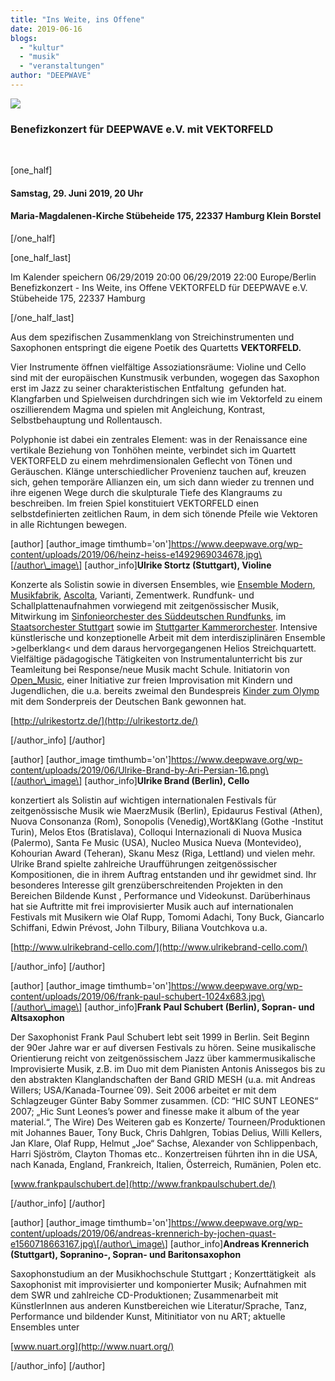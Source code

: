 ```yaml
---
title: "Ins Weite, ins Offene"
date: 2019-06-16
blogs: 
  - "kultur"
  - "musik"
  - "veranstaltungen"
author: "DEEPWAVE"
---
```


[![](https://www.deepwave.org/wp-content/uploads/2019/06/VEKTORFELD_DINA_1_klein.png)](https://www.deepwave.org/ins-weite-ins-offene/vektorfeld_dina_1_klein/)

### Benefizkonzert für DEEPWAVE e.V. mit VEKTORFELD

 

\[one\_half\]

#### Samstag, 29. Juni 2019, 20 Uhr

#### Maria-Magdalenen-Kirche Stübeheide 175, 22337 Hamburg Klein Borstel

\[/one\_half\]

\[one\_half\_last\]

Im Kalender speichern 06/29/2019 20:00 06/29/2019 22:00 Europe/Berlin Benefizkonzert - Ins Weite, ins Offene VEKTORFELD für DEEPWAVE e.V. Stübeheide 175, 22337 Hamburg

\[/one\_half\_last\]

Aus dem spezifischen Zusammenklang von Streichinstrumenten und  Saxophonen entspringt die eigene Poetik des Quartetts **VEKTORFELD.**

Vier Instrumente öffnen vielfältige Assoziationsräume: Violine und Cello sind mit der europäischen Kunstmusik verbunden, wogegen das Saxophon erst im Jazz zu seiner charakteristischen Entfaltung  gefunden hat. Klangfarben und Spielweisen durchdringen sich wie im Vektorfeld zu einem oszillierendem Magma und spielen mit Angleichung, Kontrast, Selbstbehauptung und Rollentausch.

Polyphonie ist dabei ein zentrales Element: was in der Renaissance eine vertikale Beziehung von Tonhöhen meinte, verbindet sich im Quartett VEKTORFELD zu einem mehrdimensionalen Geflecht von Tönen und Geräuschen. Klänge unterschiedlicher Provenienz tauchen auf, kreuzen sich, gehen temporäre Allianzen ein, um sich dann wieder zu trennen und ihre eigenen Wege durch die skulpturale Tiefe des Klangraums zu beschreiben. Im freien Spiel konstituiert VEKTORFELD einen selbstdefinierten zeitlichen Raum, in dem sich tönende Pfeile wie Vektoren in alle Richtungen bewegen.

\[author\] \[author\_image timthumb='on'\]https://www.deepwave.org/wp-content/uploads/2019/06/heinz-heiss-e1492969034678.jpg\[/author\_image\] \[author\_info\]**Ulrike Stortz (Stuttgart), Violine**

Konzerte als Solistin sowie in diversen Ensembles, wie [Ensemble Modern](https://www.ensemble-modern.com/), [Musikfabrik](http://www.musikfabrik.eu/), [Ascolta](http://www.ascolta.de/), Varianti, Zementwerk. Rundfunk- und Schallplattenaufnahmen vorwiegend mit zeitgenössischer Musik, Mitwirkung im [Sinfonieorchester des Süddeutschen Rundfunks](http://www.swr.de/rso), im [Staatsorchester Stuttgart](http://www.oper-stuttgart.de/staatsorchester-stuttgart) sowie im [Stuttgarter Kammerorchester](http://www.stuttgarter-kammerorchester.de/). Intensive künstlerische und konzeptionelle Arbeit mit dem interdisziplinären Ensemble >gelberklang< und dem daraus hervorgegangenen Helios Streichquartett. Vielfältige pädagogische Tätigkeiten von Instrumentalunterricht bis zur Teamleitung bei Response/neue Musik macht Schule. Initiatorin von [Open\_Music](http://open-music.eu/), einer Initiative zur freien Improvisation mit Kindern und Jugendlichen, die u.a. bereits zweimal den Bundespreis [Kinder zum Olymp](http://www.kulturstiftung.de/kinder-zum-olymp/) mit dem Sonderpreis der Deutschen Bank gewonnen hat.

[http://ulrikestortz.de/](http://ulrikestortz.de/)

\[/author\_info\] \[/author\]

\[author\] \[author\_image timthumb='on'\]https://www.deepwave.org/wp-content/uploads/2019/06/Ulrike-Brand-by-Ari-Persian-16.png\[/author\_image\] \[author\_info\]**Ulrike Brand (Berlin), Cello**

konzertiert als Solistin auf wichtigen internationalen Festivals für zeitgenössische Musik wie MaerzMusik (Berlin), Epidaurus Festival (Athen), Nuova Consonanza (Rom), Sonopolis (Venedig),Wort&Klang (Gothe -Institut Turin), Melos Etos (Bratislava), Colloqui Internazionali di Nuova Musica (Palermo), Santa Fe Music (USA), Nucleo Musica Nueva (Montevideo), Kohourian Award (Teheran), Skanu Mesz (Riga, Lettland) und vielen mehr. Ulrike Brand spielte zahlreiche Uraufführungen zeitgenössischer Kompositionen, die in ihrem Auftrag entstanden und ihr gewidmet sind. Ihr besonderes Interesse gilt grenzüberschreitenden Projekten in den Bereichen Bildende Kunst , Performance und Videokunst. Darüberhinaus hat sie Auftritte mit frei improvisierter Musik auch auf internationalen Festivals mit Musikern wie Olaf Rupp, Tomomi Adachi, Tony Buck, Giancarlo Schiffani, Edwin Prévost, John Tilbury, Biliana Voutchkova u.a.

[http://www.ulrikebrand-cello.com/](http://www.ulrikebrand-cello.com/)

\[/author\_info\] \[/author\]

\[author\] \[author\_image timthumb='on'\]https://www.deepwave.org/wp-content/uploads/2019/06/frank-paul-schubert-1024x683.jpg\[/author\_image\] \[author\_info\]**Frank Paul Schubert (Berlin), Sopran- und Altsaxophon**

Der Saxophonist Frank Paul Schubert lebt seit 1999 in Berlin. Seit Beginn der 90er Jahre war er auf diversen Festivals zu hören. Seine musikalische Orientierung reicht von zeitgenössischem Jazz über kammermusikalische Improvisierte Musik, z.B. im Duo mit dem Pianisten Antonis Anissegos bis zu den abstrakten Klanglandschaften der Band GRID MESH (u.a. mit Andreas Willers; USA/Kanada-Tournee´09). Seit 2006 arbeitet er mit dem Schlagzeuger Günter Baby Sommer zusammen. (CD: “HIC SUNT LEONES“ 2007; „Hic Sunt Leones’s power and finesse make it album of the year material.“, The Wire) Des Weiteren gab es Konzerte/ Tourneen/Produktionen mit Johannes Bauer, Tony Buck, Chris Dahlgren, Tobias Delius, Willi Kellers, Jan Klare, Olaf Rupp, Helmut „Joe“ Sachse, Alexander von Schlippenbach, Harri Sjöström, Clayton Thomas etc.. Konzertreisen führten ihn in die USA, nach Kanada, England, Frankreich, Italien, Österreich, Rumänien, Polen etc.

[www.frankpaulschubert.de](http://www.frankpaulschubert.de/)

\[/author\_info\] \[/author\]

\[author\] \[author\_image timthumb='on'\]https://www.deepwave.org/wp-content/uploads/2019/06/andreas-krennerich-by-jochen-quast-e1560718663167.jpg\[/author\_image\] \[author\_info\]**Andreas Krennerich (Stuttgart), Sopranino-, Sopran- und Baritonsaxophon**

Saxophonstudium an der Musikhochschule Stuttgart ; Konzerttätigkeit  als Saxophonist mit improvisierter und komponierter Musik; Aufnahmen mit dem SWR und zahlreiche CD-Produktionen; Zusammenarbeit mit KünstlerInnen aus anderen Kunstbereichen wie Literatur/Sprache, Tanz, Performance und bildender Kunst, Mitinitiator von nu ART; aktuelle Ensembles unter

[www.nuart.org](http://www.nuart.org/)

\[/author\_info\] \[/author\]
